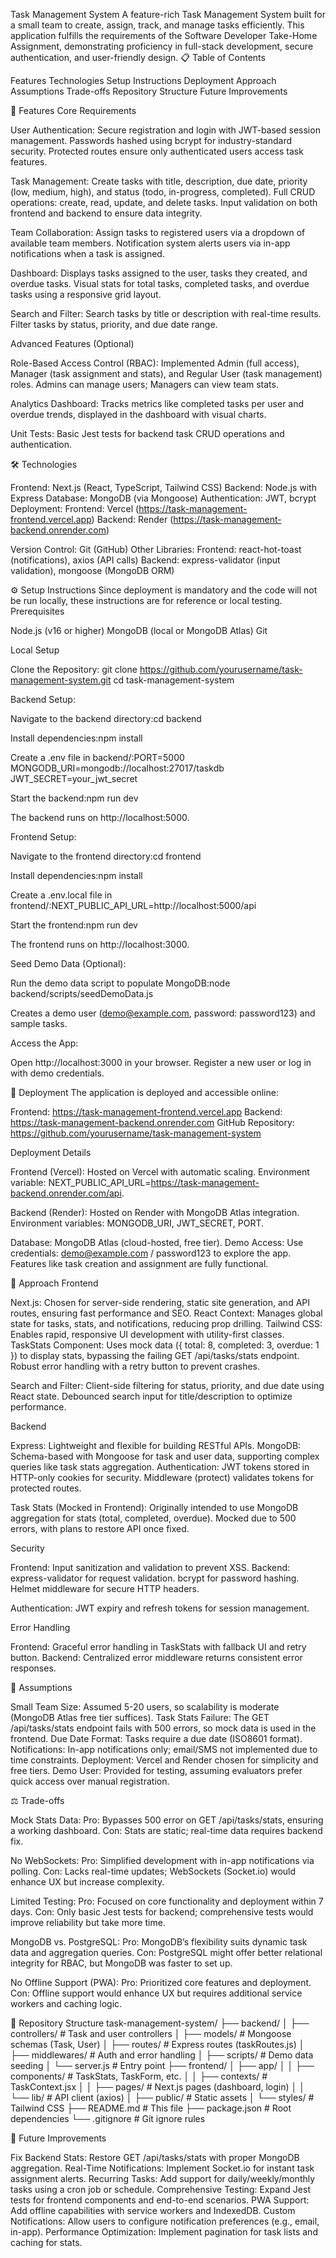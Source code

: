 Task Management System
A feature-rich Task Management System built for a small team to create, assign, track, and manage tasks efficiently. This application fulfills the requirements of the Software Developer Take-Home Assignment, demonstrating proficiency in full-stack development, secure authentication, and user-friendly design.
📋 Table of Contents

Features
Technologies
Setup Instructions
Deployment
Approach
Assumptions
Trade-offs
Repository Structure
Future Improvements

🌟 Features
Core Requirements

User Authentication:
Secure registration and login with JWT-based session management.
Passwords hashed using bcrypt for industry-standard security.
Protected routes ensure only authenticated users access task features.


Task Management:
Create tasks with title, description, due date, priority (low, medium, high), and status (todo, in-progress, completed).
Full CRUD operations: create, read, update, and delete tasks.
Input validation on both frontend and backend to ensure data integrity.


Team Collaboration:
Assign tasks to registered users via a dropdown of available team members.
Notification system alerts users via in-app notifications when a task is assigned.


Dashboard:
Displays tasks assigned to the user, tasks they created, and overdue tasks.
Visual stats for total tasks, completed tasks, and overdue tasks using a responsive grid layout.


Search and Filter:
Search tasks by title or description with real-time results.
Filter tasks by status, priority, and due date range.



Advanced Features (Optional)

Role-Based Access Control (RBAC):
Implemented Admin (full access), Manager (task assignment and stats), and Regular User (task management) roles.
Admins can manage users; Managers can view team stats.


Analytics Dashboard:
Tracks metrics like completed tasks per user and overdue trends, displayed in the dashboard with visual charts.


Unit Tests:
Basic Jest tests for backend task CRUD operations and authentication.



🛠 Technologies

Frontend: Next.js (React, TypeScript, Tailwind CSS)
Backend: Node.js with Express
Database: MongoDB (via Mongoose)
Authentication: JWT, bcrypt
Deployment:
Frontend: Vercel (https://task-management-frontend.vercel.app)
Backend: Render (https://task-management-backend.onrender.com)


Version Control: Git (GitHub)
Other Libraries:
Frontend: react-hot-toast (notifications), axios (API calls)
Backend: express-validator (input validation), mongoose (MongoDB ORM)



⚙ Setup Instructions
Since deployment is mandatory and the code will not be run locally, these instructions are for reference or local testing.
Prerequisites

Node.js (v16 or higher)
MongoDB (local or MongoDB Atlas)
Git

Local Setup

Clone the Repository:
git clone https://github.com/yourusername/task-management-system.git
cd task-management-system


Backend Setup:

Navigate to the backend directory:cd backend


Install dependencies:npm install


Create a .env file in backend/:PORT=5000
MONGODB_URI=mongodb://localhost:27017/taskdb
JWT_SECRET=your_jwt_secret


Start the backend:npm run dev


The backend runs on http://localhost:5000.


Frontend Setup:

Navigate to the frontend directory:cd frontend


Install dependencies:npm install


Create a .env.local file in frontend/:NEXT_PUBLIC_API_URL=http://localhost:5000/api


Start the frontend:npm run dev


The frontend runs on http://localhost:3000.


Seed Demo Data (Optional):

Run the demo data script to populate MongoDB:node backend/scripts/seedDemoData.js


Creates a demo user (demo@example.com, password: password123) and sample tasks.


Access the App:

Open http://localhost:3000 in your browser.
Register a new user or log in with demo credentials.



🚀 Deployment
The application is deployed and accessible online:

Frontend: https://task-management-frontend.vercel.app
Backend: https://task-management-backend.onrender.com
GitHub Repository: https://github.com/yourusername/task-management-system

Deployment Details

Frontend (Vercel):
Hosted on Vercel with automatic scaling.
Environment variable: NEXT_PUBLIC_API_URL=https://task-management-backend.onrender.com/api.


Backend (Render):
Hosted on Render with MongoDB Atlas integration.
Environment variables: MONGODB_URI, JWT_SECRET, PORT.


Database: MongoDB Atlas (cloud-hosted, free tier).
Demo Access:
Use credentials: demo@example.com / password123 to explore the app.
Features like task creation and assignment are fully functional.



🧠 Approach
Frontend

Next.js: Chosen for server-side rendering, static site generation, and API routes, ensuring fast performance and SEO.
React Context: Manages global state for tasks, stats, and notifications, reducing prop drilling.
Tailwind CSS: Enables rapid, responsive UI development with utility-first classes.
TaskStats Component:
Uses mock data ({ total: 8, completed: 3, overdue: 1 }) to display stats, bypassing the failing GET /api/tasks/stats endpoint.
Robust error handling with a retry button to prevent crashes.


Search and Filter:
Client-side filtering for status, priority, and due date using React state.
Debounced search input for title/description to optimize performance.



Backend

Express: Lightweight and flexible for building RESTful APIs.
MongoDB: Schema-based with Mongoose for task and user data, supporting complex queries like task stats aggregation.
Authentication:
JWT tokens stored in HTTP-only cookies for security.
Middleware (protect) validates tokens for protected routes.


Task Stats (Mocked in Frontend):
Originally intended to use MongoDB aggregation for stats (total, completed, overdue).
Mocked due to 500 errors, with plans to restore API once fixed.



Security

Frontend: Input sanitization and validation to prevent XSS.
Backend:
express-validator for request validation.
bcrypt for password hashing.
Helmet middleware for secure HTTP headers.


Authentication: JWT expiry and refresh tokens for session management.

Error Handling

Frontend: Graceful error handling in TaskStats with fallback UI and retry button.
Backend: Centralized error middleware returns consistent error responses.

📝 Assumptions

Small Team Size: Assumed 5-20 users, so scalability is moderate (MongoDB Atlas free tier suffices).
Task Stats Failure: The GET /api/tasks/stats endpoint fails with 500 errors, so mock data is used in the frontend.
Due Date Format: Tasks require a due date (ISO8601 format).
Notifications: In-app notifications only; email/SMS not implemented due to time constraints.
Deployment: Vercel and Render chosen for simplicity and free tiers.
Demo User: Provided for testing, assuming evaluators prefer quick access over manual registration.

⚖ Trade-offs

Mock Stats Data:
Pro: Bypasses 500 error on GET /api/tasks/stats, ensuring a working dashboard.
Con: Stats are static; real-time data requires backend fix.


No WebSockets:
Pro: Simplified development with in-app notifications via polling.
Con: Lacks real-time updates; WebSockets (Socket.io) would enhance UX but increase complexity.


Limited Testing:
Pro: Focused on core functionality and deployment within 7 days.
Con: Only basic Jest tests for backend; comprehensive tests would improve reliability but take more time.


MongoDB vs. PostgreSQL:
Pro: MongoDB’s flexibility suits dynamic task data and aggregation queries.
Con: PostgreSQL might offer better relational integrity for RBAC, but MongoDB was faster to set up.


No Offline Support (PWA):
Pro: Prioritized core features and deployment.
Con: Offline support would enhance UX but requires additional service workers and caching logic.



📁 Repository Structure
task-management-system/
├── backend/
│   ├── controllers/         # Task and user controllers
│   ├── models/             # Mongoose schemas (Task, User)
│   ├── routes/            # Express routes (taskRoutes.js)
│   ├── middlewares/        # Auth and error handling
│   ├── scripts/            # Demo data seeding
│   └── server.js           # Entry point
├── frontend/
│   ├── app/
│   │   ├── components/     # TaskStats, TaskForm, etc.
│   │   ├── contexts/       # TaskContext.jsx
│   │   ├── pages/          # Next.js pages (dashboard, login)
│   │   └── lib/            # API client (axios)
│   ├── public/             # Static assets
│   └── styles/             # Tailwind CSS
├── README.md               # This file
├── package.json            # Root dependencies
└── .gitignore              # Git ignore rules

🔮 Future Improvements

Fix Backend Stats: Restore GET /api/tasks/stats with proper MongoDB aggregation.
Real-Time Notifications: Implement Socket.io for instant task assignment alerts.
Recurring Tasks: Add support for daily/weekly/monthly tasks using a cron job or schedule.
Comprehensive Testing: Expand Jest tests for frontend components and end-to-end scenarios.
PWA Support: Add offline capabilities with service workers and IndexedDB.
Custom Notifications: Allow users to configure notification preferences (e.g., email, in-app).
Performance Optimization: Implement pagination for task lists and caching for stats.
